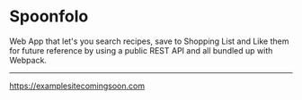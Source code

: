 # Spoonfolo
Web App that let's you search recipes, save to Shopping List and Like them for future reference by using a public REST API and all bundled up with Webpack.
- - - - - - - - - - - - - - - - - - -
https://examplesitecomingsoon.com
